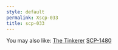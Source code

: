 ```yaml
---
style: default
permalink: Xscp-033
title: scp-033
---
```

You may also like:
[The Tinkerer](http://scp-wiki.net/the-tinkerer)
[SCP-1480](http://scp-wiki.net/scp-1480)